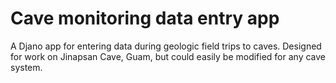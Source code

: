 # Cave monitoring data entry app

A Djano app for entering data during geologic field trips to caves.  Designed for work on Jinapsan Cave, Guam, but could easily be modified for any cave system.
